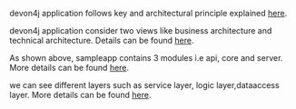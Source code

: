 devon4j application follows key and architectural principle explained [here](https://github.com/devonfw/devon4j/blob/master/documentation/architecture.asciidoc#key-principles).

devon4j application consider two views like business architecture and technical architecture. Details can be found [here](https://github.com/devonfw/devon4j/blob/master/documentation/architecture.asciidoc#application-architecture).

As shown above, sampleapp contains 3 modules i.e api, core and server.
More details can be found [here](https://github.com/devonfw/devon4j/blob/master/documentation/guide-structure.asciidoc#project-structure).

we can see different layers such as service layer, logic layer,dataaccess layer. More details can be found [here](https://github.com/devonfw/devon4j/blob/master/documentation/architecture.asciidoc#technical-architecture).